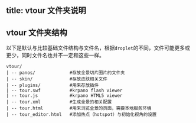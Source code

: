 title: vtour 文件夹说明
---

## vtour 文件夹结构

以下是默认与比较基础文件结构与文件名，根据`droplet`的不同，文件可能更多或更少，同时文件名也并不一定和这些一样。

```
vtour/
| -- panos/             #存放全景切片图片的文件夹
| -- skin/              #存放皮肤相关文件
| -- plugins/           #用来存放插件
| -- tour.swf           #krpano flash viewer
| -- tour.js            #krpano HTML5 viewer
| -- tour.xml           #生成全景的相关配置
| -- tour.html          #用来浏览全景的页面，需要本地服务环境
| -- tour_editor.html   #添加热点（hotspot）与初始化视角的设置
```
